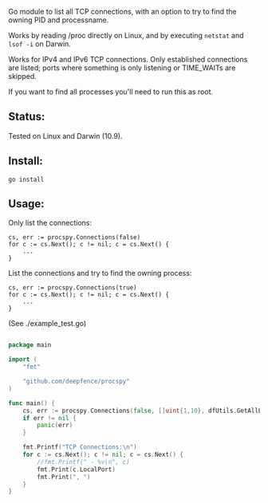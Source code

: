 Go module to list all TCP connections, with an option to try to find the owning PID and processname.

Works by reading /proc directly on Linux, and by executing `netstat` and `lsof -i` on Darwin.

Works for IPv4 and IPv6 TCP connections. Only established connections are listed; ports where something is only listening or TIME_WAITs are skipped.

If you want to find all processes you'll need to run this as root.

Status:
-------

Tested on Linux and Darwin (10.9).

Install:
--------

`go install`

Usage:
------

Only list the connections:

```
cs, err := procspy.Connections(false)
for c := cs.Next(); c != nil; c = cs.Next() {
    ...
}
```

List the connections and try to find the owning process:

```
cs, err := procspy.Connections(true)
for c := cs.Next(); c != nil; c = cs.Next() {
    ...
}
```

(See ./example\_test.go)

``` go

package main

import (
	"fmt"

	"github.com/deepfence/procspy"
)

func main() {
	cs, err := procspy.Connections(false, []uint{1,10}, dfUtils.GetAllLocalIps())
	if err != nil {
		panic(err)
	}

	fmt.Printf("TCP Connections:\n")
	for c := cs.Next(); c != nil; c = cs.Next() {
		//fmt.Printf(" - %v\n", c)
		fmt.Print(c.LocalPort)
		fmt.Print(", ")
	}
}

```
